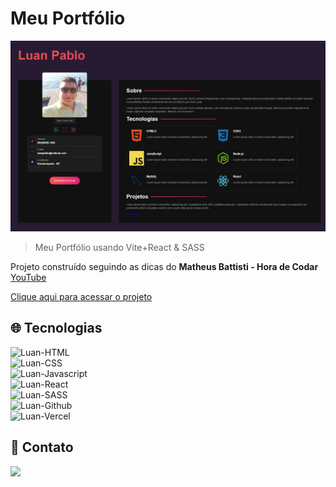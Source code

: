 # Meu Portfólio

![preview](./.github/preview.png)

>Meu Portfólio usando Vite+React & SASS

Projeto construído seguindo as dicas do <b>Matheus Battisti - Hora de Codar</b> [YouTube](https://www.youtube.com/watch?v=5h4vMtBlQQU&t)

[Clique aqui para acessar o projeto](https://meu-portfolio-amber.vercel.app/)

## 🌐 Tecnologias 

<img alt="Luan-HTML" src="https://img.shields.io/badge/HTML5-E34F26?style=for-the-badge&logo=html5&logoColor=white"> <br>
<img alt="Luan-CSS" src="https://img.shields.io/badge/CSS3-1572B6?style=for-the-badge&logo=css3&logoColor=white"><br>
<img alt="Luan-Javascript" src="https://img.shields.io/badge/JavaScript-F7DF1E?style=for-the-badge&logo=javascript&logoColor=black"><br>
<img alt="Luan-React" src="https://img.shields.io/badge/React-20232A?style=for-the-badge&logo=react&logoColor=61DAFB"><br>
<img alt="Luan-SASS" src="https://img.shields.io/badge/Sass-CC6699?style=for-the-badge&logo=sass&logoColor=white"><br>
<img alt="Luan-Github" src="https://img.shields.io/badge/GitHub-100000?style=for-the-badge&logo=github&logoColor=white"><br>
<img alt="Luan-Vercel" src="https://img.shields.io/badge/Vercel-000000?style=for-the-badge&logo=vercel&logoColor=white"><br>

## 📱 Contato

<a href = "mailto:luanpablo@outlook.com"><img src="https://img.shields.io/badge/Outlook-0078D4?style=for-the-badge&logo=microsoft-outlook&logoColor=white" target="_blank"></a>